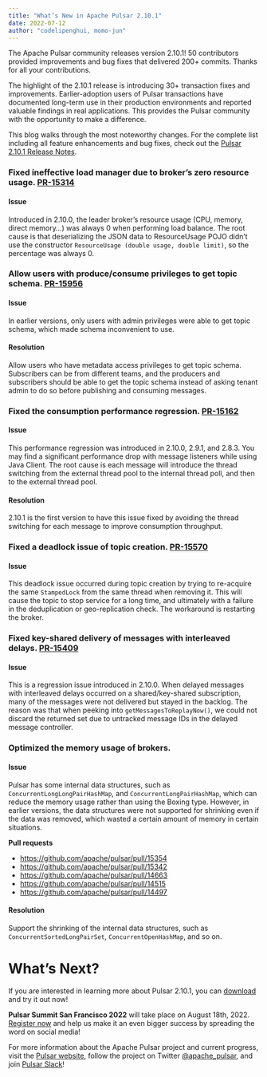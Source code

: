 ```yaml
---
title: "What’s New in Apache Pulsar 2.10.1"
date: 2022-07-12
author: "codelipenghui, momo-jun"
---
```


The Apache Pulsar community releases version 2.10.1! 50 contributors provided improvements and bug fixes that delivered 200+ commits. Thanks for all your contributions.

The highlight of the 2.10.1 release is introducing 30+ transaction fixes and improvements. Earlier-adoption users of Pulsar transactions have documented long-term use in their production environments and reported valuable findings in real applications. This provides the Pulsar community with the opportunity to make a difference. 

This blog walks through the most noteworthy changes. For the complete list including all feature enhancements and bug fixes, check out the [Pulsar 2.10.1 Release Notes](https://pulsar.apache.org/release-notes/versioned/pulsar-2.10.1/).


### Fixed ineffective load manager due to broker’s zero resource usage. [PR-15314](https://github.com/apache/pulsar/pull/15314)

#### Issue
Introduced in 2.10.0, the leader broker’s resource usage (CPU, memory, direct memory…) was always 0 when performing load balance. The root cause is that deserializing the JSON data to ResourceUsage POJO didn’t use the constructor `ResourceUsage (double usage, double limit)`, so the percentage was always 0.


### Allow users with produce/consume privileges to get topic schema. [PR-15956](https://github.com/apache/pulsar/pull/15956)

#### Issue
In earlier versions, only users with admin privileges were able to get topic schema, which made schema inconvenient to use. 

#### Resolution
Allow users who have metadata access privileges to get topic schema. Subscribers can be from different teams, and the producers and subscribers should be able to get the topic schema instead of asking tenant admin to do so before publishing and consuming messages.


### Fixed the consumption performance regression. [PR-15162](https://github.com/apache/pulsar/pull/15162)

#### Issue
This performance regression was introduced in 2.10.0, 2.9.1, and 2.8.3. You may find a significant performance drop with message listeners while using Java Client. The root cause is each message will introduce the thread switching from the external thread pool to the internal thread poll, and then to the external thread pool.

#### Resolution
2.10.1 is the first version to have this issue fixed by avoiding the thread switching for each message to improve consumption throughput.


### Fixed a deadlock issue of topic creation. [PR-15570](https://github.com/apache/pulsar/pull/15570)

#### Issue
This deadlock issue occurred during topic creation by trying to re-acquire the same `StampedLock` from the same thread when removing it. This will cause the topic to stop service for a long time, and ultimately with a failure in the deduplication or geo-replication check. The workaround is restarting the broker.


### Fixed key-shared delivery of messages with interleaved delays. [PR-15409](https://github.com/apache/pulsar/pull/15409)

#### Issue
This is a regression issue introduced in 2.10.0. When delayed messages with interleaved delays occurred on a shared/key-shared subscription, many of the messages were not delivered but stayed in the backlog. The reason was that when peeking into `getMessagesToReplayNow()`, we could not discard the returned set due to untracked message IDs in the delayed message controller.


### Optimized the memory usage of brokers.

#### Issue
Pulsar has some internal data structures, such as `ConcurrentLongLongPairHashMap`, and `ConcurrentLongPairHashMap`, which can reduce the memory usage rather than using the Boxing type. However, in earlier versions, the data structures were not supported for shrinking even if the data was removed, which wasted a certain amount of memory in certain situations.

**Pull requests**
* https://github.com/apache/pulsar/pull/15354
* https://github.com/apache/pulsar/pull/15342
* https://github.com/apache/pulsar/pull/14663
* https://github.com/apache/pulsar/pull/14515
* https://github.com/apache/pulsar/pull/14497

#### Resolution
Support the shrinking of the internal data structures, such as `ConcurrentSortedLongPairSet`, `ConcurrentOpenHashMap`, and so on.


# What’s Next?

If you are interested in learning more about Pulsar 2.10.1, you can [download](https://pulsar.apache.org/en/versions/) and try it out now! 

**Pulsar Summit San Francisco 2022** will take place on August 18th, 2022. [Register now](https://pulsar-summit.org/) and help us make it an even bigger success by spreading the word on social media!

For more information about the Apache Pulsar project and current progress, visit
the [Pulsar website](https://pulsar.apache.org), follow the project on Twitter
[@apache_pulsar](https://twitter.com/apache_pulsar), and join [Pulsar Slack](https://apache-pulsar.herokuapp.com/)!